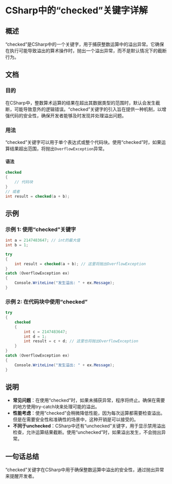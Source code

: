 <!--
Meta Description: # CSharp中的“checked”关键字详解 ## 概述 “checked”是CSharp中的一个关键字，用于捕获整数运算中的溢出异常。它确保在执行可能导致溢出的算术操作时，抛出一个溢出异常，而不是默认情况下的截断行为。 ## 文档 ### 目的 在CSharp中，整数算术运算的结果在超出其数据...
Meta Keywords: checked, int, overflowexception, csharp, result
-->

# CSharp中的“checked”关键字详解

## 概述
“checked”是CSharp中的一个关键字，用于捕获整数运算中的溢出异常。它确保在执行可能导致溢出的算术操作时，抛出一个溢出异常，而不是默认情况下的截断行为。

## 文档
### 目的
在CSharp中，整数算术运算的结果在超出其数据类型的范围时，默认会发生截断，可能导致意外的逻辑错误。“checked”关键字的引入旨在提供一种机制，以增强代码的安全性，确保开发者能够及时发现并处理溢出问题。

### 用法
“checked”关键字可以用于单个表达式或整个代码块。使用“checked”时，如果运算结果超出范围，将抛出`OverflowException`异常。

#### 语法
```csharp
checked
{
    // 代码块
}
// 或者
int result = checked(a + b);
```

## 示例
### 示例 1: 使用“checked”关键字
```csharp
int a = 2147483647; // int的最大值
int b = 1;

try
{
    int result = checked(a + b); // 这里将抛出OverflowException
}
catch (OverflowException ex)
{
    Console.WriteLine("发生溢出: " + ex.Message);
}
```

### 示例 2: 在代码块中使用“checked”
```csharp
try
{
    checked
    {
        int c = 2147483647;
        int d = 1;
        int result = c + d; // 这里也将抛出OverflowException
    }
}
catch (OverflowException ex)
{
    Console.WriteLine("发生溢出: " + ex.Message);
}
```

## 说明
- **常见问题**：在使用“checked”时，如果未捕获异常，程序将终止。确保在需要的地方使用try-catch块来处理可能的溢出。
- **性能考虑**：使用“checked”会稍微降低性能，因为每次运算都需要检查溢出。但是在需要安全性和准确性的场景中，这种开销是可以接受的。
- **不同于unchecked**：CSharp中还有“unchecked”关键字，用于显示禁用溢出检查，允许运算结果截断。使用“unchecked”时，如果溢出发生，不会抛出异常。

## 一句话总结
“checked”关键字在CSharp中用于确保整数运算中溢出的安全性，通过抛出异常来提醒开发者。